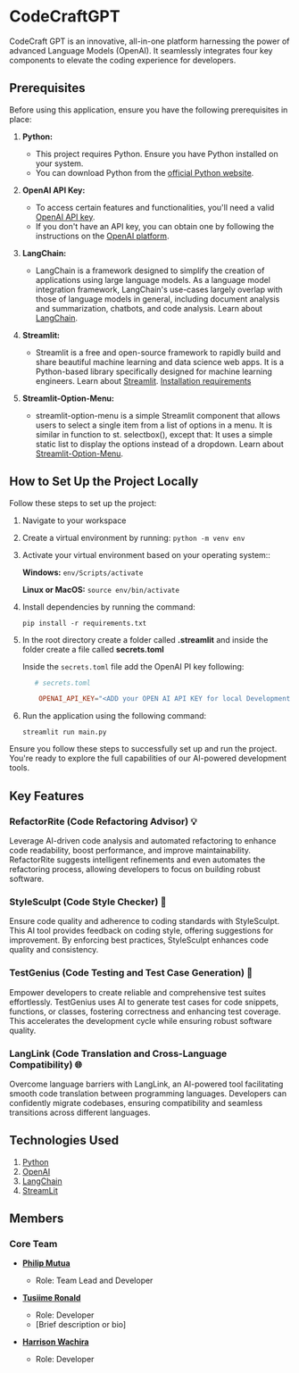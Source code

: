 # CodeCraftGPT

CodeCraft GPT is an innovative, all-in-one platform harnessing the power of advanced Language Models (OpenAI). It seamlessly integrates four key components to elevate the coding experience for developers.

## Prerequisites

Before using this application, ensure you have the following prerequisites in place:

1. **Python:**
    - This project requires Python. Ensure you have Python installed on your system.
    - You can download Python from the [official Python website](https://www.python.org/downloads/).

2. **OpenAI API Key:**
   - To access certain features and functionalities, you'll need a valid [OpenAI API key](https://platform.openai.com/api-keys).
   - If you don't have an API key, you can obtain one by following the instructions on the [OpenAI platform](https://platform.openai.com/signup).

3. **LangChain:**
    - LangChain is a framework designed to simplify the creation of applications using large language models. As a language model integration framework, LangChain's use-cases largely overlap with those of language models in general, including document analysis and summarization, chatbots, and code analysis. Learn about [LangChain](https://python.langchain.com/).

4. **Streamlit:**
    - Streamlit is a free and open-source framework to rapidly build and share beautiful machine learning and data science web apps. It is a Python-based library specifically designed for machine learning engineers. Learn about [Streamlit](https://streamlit.io/). [Installation requirements](https://docs.streamlit.io/library/get-started/installation)

5. **Streamlit-Option-Menu:**
    - streamlit-option-menu is a simple Streamlit component that allows users to select a single item from a list of options in a menu. It is similar in function to st. selectbox(), except that: It uses a simple static list to display the options instead of a dropdown. Learn about [Streamlit-Option-Menu](https://github.com/victoryhb/streamlit-option-menu#:~:text=streamlit%2Doption%2Dmenu-,streamlit%2Doption%2Dmenu%20is%20a%20simple%20Streamlit%20component%20that%20allows,options%20instead%20of%20a%20dropdown).

## How to Set Up the Project Locally

Follow these steps to set up the project:

1. Navigate to your workspace
2. Create a virtual environment by running: `python -m venv env`
3. Activate your virtual environment based on your operating system::

   **Windows:**
   `env/Scripts/activate`

   **Linux or MacOS:**
   `source env/bin/activate`

4. Install dependencies by running the command:

    `pip install -r requirements.txt`

5. In the root directory create a folder called **.streamlit** and inside the folder create a file called **secrets.toml**

   Inside the  `secrets.toml` file add the OpenAI PI key following:

    ```toml
       # secrets.toml

        OPENAI_API_KEY="<ADD your OPEN AI API KEY for local Development>"
    ```

6. Run the application using the following command:

    `streamlit run main.py`

Ensure you follow these steps to successfully set up and run the project. You're ready to explore the full capabilities of our AI-powered development tools.

<!-- TODO refactor ## How to Use the Application

Follow these steps to make the most of our AI-powered development tools:

1. **RefactorRite (Code Refactoring Advisor) 💡:**
   - Input your code snippets or files into RefactorRite.
   - Review the intelligent suggestions for code improvements.
   - Choose to manually apply refinements or let RefactorRite automate the process.

2. **StyleSculpt (Code Style Checker) 🎨:**
   - Upload your code files to StyleSculpt.
   - Receive feedback on coding style and suggestions for enhancement.
   - Implement the recommended changes to improve code quality.

3. **TestGenius (Code Testing and Test Case Generation) 🧪:**
   - Provide your code snippets or functions to TestGenius.
   - Let TestGenius generate comprehensive test cases for your code.
   - Incorporate the generated test cases into your testing suite.

4. **LangLink (Code Translation and Cross-Language Compatibility) 🌐:**
   - Copy and paste code from one programming language into LangLink.
   - Select the target language for translation.
   - Retrieve the translated code with ensured compatibility across languages.

These simple instructions will guide you through the seamless utilization of our AI tools. If you have any questions or encounter issues, feel free to reach out to our support team. -->

<!-- ## Configuration

we will explain any configuration options or settings that users might need to adjust. [if any] -->

## Key Features

### RefactorRite (Code Refactoring Advisor) 💡

Leverage AI-driven code analysis and automated refactoring to enhance code readability, boost performance, and improve maintainability. RefactorRite suggests intelligent refinements and even automates the refactoring process, allowing developers to focus on building robust software.

### StyleSculpt (Code Style Checker) 🎨

Ensure code quality and adherence to coding standards with StyleSculpt. This AI tool provides feedback on coding style, offering suggestions for improvement. By enforcing best practices, StyleSculpt enhances code quality and consistency.

### TestGenius (Code Testing and Test Case Generation) 🧪

Empower developers to create reliable and comprehensive test suites effortlessly. TestGenius uses AI to generate test cases for code snippets, functions, or classes, fostering correctness and enhancing test coverage. This accelerates the development cycle while ensuring robust software quality.

### LangLink (Code Translation and Cross-Language Compatibility) 🌐

Overcome language barriers with LangLink, an AI-powered tool facilitating smooth code translation between programming languages. Developers can confidently migrate codebases, ensuring compatibility and seamless transitions across different languages.

<!-- ## Examples

we will Provide code examples or usage scenarios to help users understand how to use the project in real-world situations.[if any] -->

<!-- ## Contributing

we will explain how others can contribute to the project, including guidelines for reporting issues or submitting pull requests. -->

<!-- ## Testing

We will outline any testing procedures or instructions for users to validate the project. -->

<!-- ## License

we will clearly state the project's license, providing information on how others can use, modify, and distribute the code. -->

<!-- ## Acknowledgments

We will give credit to contributors, libraries, or tools that have been instrumental in the development of the project. -->

<!-- ## Contact Information

we will provide ways for users to contact the project lead or maintainers. -->

<!-- ## FAQs (Frequently Asked Questions):

section for common questions and answers to address potential issues or concerns. -->

<!-- ## Changelog

Log of changes made to the project, including version updates and release notes. -->

<!-- ## Additional Resources

Link to any external documentation, tutorials, or related resources that can help users understand or extend the project. -->

## Technologies Used

1. [Python](https://www.python.org/downloads/)
2. [OpenAI](https://platform.openai.com)
3. [LangChain](https://python.langchain.com/)
4. [StreamLit](https://streamlit.io/)

## Members

### Core Team

- **[Philip Mutua](https://github.com/pmutua)**
  - Role: Team Lead and Developer

- **[Tusiime Ronald](https://github.com/tron66)**
  - Role: Developer
  - [Brief description or bio]

- **[Harrison Wachira](https://github.com/hnjogu)**
  - Role: Developer
